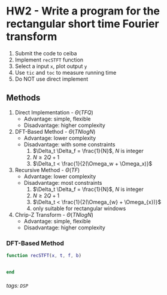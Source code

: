 # HW2 - Write a program for the rectangular short time Fourier transform

<!-- 

<img src="https://render.githubusercontent.com/render/math?math=\LARGE XXX" />

-->

1. Submit the code to ceiba
2. Implement `recSTFT` function
3. Select a input `x`, plot output `y`
4. Use `tic` and `toc` to measure running time
5. Do NOT use direct implement

## Methods

1. Direct Implementation - $\Theta(TFQ)$
    * Advantage: simple, flexible
    * Disadvantage: higher complexity
2. DFT-Based Method - $\Theta(TNlogN)$
    * Advantage: lower complexity
    * Disadvantage: with some constraints
        1. $\Delta_t \Delta_f = \frac{1}{N}$, $N$ is integer
        2. $N \geq 2Q + 1$
        3. $\Delta_t < \frac{1}{2(\Omega_w + \Omega_x)}$
3. Recursive Method - $\Theta(TF)$
    * Advantage: lower complexity
    * Disadvantage: most constraints
        1. $\Delta_t \Delta_f = \frac{1}{N}$, $N$ is integer
        2. $N \geq 2Q + 1$
        3. $\Delta_t < \frac{1}{2(\Omega_{w} + \Omega_{x})}$
        4. only suitable for rectangular windows
4. Chrip-Z Transform - $\Theta(TNlogN)$
    * Advantage: simple, flexible
    * Disadvantage: higher complexity

### DFT-Based Method

```m
function recSTFT(x, t, f, b)

   
end
```


###### tags: `DSP`